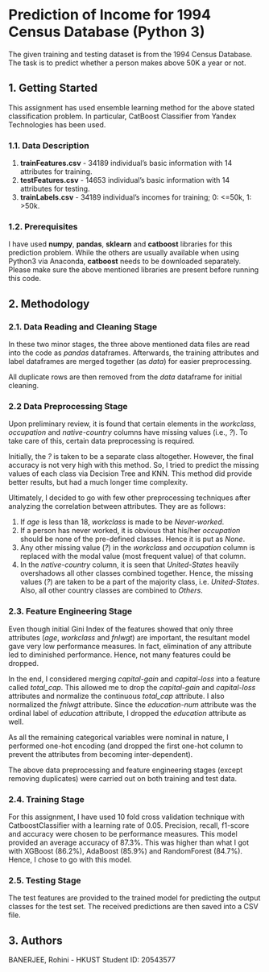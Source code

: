 # Prediction of Income for 1994 Census Database (Python 3) #
The given training and testing dataset is from the 1994 Census Database. The task is to predict whether a person makes above 50K a year or not. 


## 1. Getting Started ##
This assignment has used ensemble learning method for the above stated classification problem. In particular, CatBoost Classifier from Yandex Technologies has been used.

### 1.1. Data Description ###
1. **trainFeatures.csv** - 34189 individual’s basic information with 14 attributes for training.
2. **testFeatures.csv** - 14653 individual’s basic information with 14 attributes for testing.
3. **trainLabels.csv** - 34189 individual’s incomes for training; 0: <=50k, 1: >50k.

### 1.2. Prerequisites ###
I have used **numpy**, **pandas**, **sklearn** and **catboost** libraries for this prediction problem. While the others are usually available when using Python3 via Anaconda, **catboost** needs to be downloaded separately. Please make sure the above mentioned libraries are present before running this code.

## 2. Methodology
### 2.1. Data Reading and Cleaning Stage ###
In these two minor stages, the three above mentioned data files are read into the code as *pandas* dataframes. Afterwards, the training attributes and label dataframes are merged together (as *data*) for easier preprocessing.

All duplicate rows are then removed from the *data* dataframe for initial cleaning.

### 2.2 Data Preprocessing Stage ###
Upon preliminary review, it is found that certain elements in the *workclass*, *occupation* and *native-country* columns have missing values (i.e., *?*). To take care of this, certain data preprocessing is required.

Initially, the *?* is taken to be a separate class altogether. However, the final accuracy is not very high with this method. So, I tried to predict the missing values of each class via Decision Tree and KNN. This method did provide better results, but had a much longer time complexity.

Ultimately, I decided to go with few other preprocessing techniques after analyzing the correlation between attributes. They are as follows:
1. If *age* is less than 18, *workclass* is made to be *Never-worked*.
2. If a person has never worked, it is obvious that his/her *occupation* should be none of the pre-defined classes. Hence it is put as *None*.
3. Any other missing value (*?*) in the *workclass* and *occupation* column is replaced with the modal value (most frequent value) of that column.
4. In the *native-country* column, it is seen that *United-States* heavily overshadows all other classes combined together. Hence, the missing values (*?*) are taken to be a part of the majority class, i.e. *United-States*. Also, all other country classes are combined to *Others*.

### 2.3. Feature Engineering Stage ###
Even though initial Gini Index of the features showed that only three attributes (*age*, *workclass* and *fnlwgt*) are important, the resultant model gave very low performance measures. In fact, elimination of any attribute led to diminished performance. Hence, not many features could be dropped.

In the end, I considered merging *capital-gain* and *capital-loss* into a feature called *total_cap*. This allowed me to drop the *capital-gain* and *capital-loss* attributes and normalize the continuous *total_cap* attribute. I also normalized the *fnlwgt* attribute. Since the *education-num* attribute was the ordinal label of *education* attribute, I dropped the *education* attribute as well.

As all the remaining categorical variables were nominal in nature, I performed one-hot encoding (and dropped the first one-hot column to prevent the attributes from becoming inter-dependent).

The above data preprocessing and feature engineering stages (except removing duplicates) were carried out on both training and test data.

### 2.4. Training Stage ###
For this assignment, I have used 10 fold cross validation technique with CatboostClassifier with a learning rate of 0.05. Precision, recall, f1-score and accuracy were chosen to be performance measures. This model provided an average accuracy of 87.3%. This was higher than what I got with XGBoost (86.2%), AdaBoost (85.9%) and RandomForest (84.7%). Hence, I chose to go with this model.

### 2.5. Testing Stage ###
The test features are provided to the trained model for predicting the output classes for the test set. The received predictions are then saved into a CSV file.

## 3. Authors ##
BANERJEE, Rohini - HKUST Student ID: 20543577
